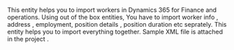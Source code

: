 This entity helps you to import workers in Dynamics 365 for Finance and operations. Using out of the box entities, You have to import worker info , address , employment, position details , position duration etc seprately. This entity helps you to import everything together. 
Sample XML file is attached in the project .  
